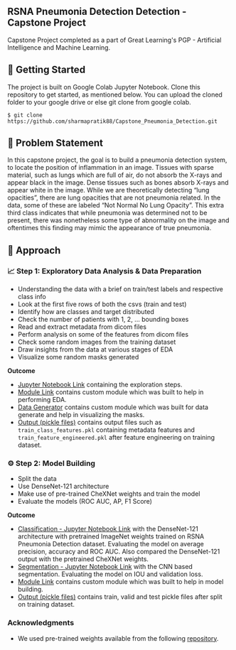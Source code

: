 ## RSNA Pneumonia Detection Detection - Capstone Project
Capstone Project completed as a part of Great Learning's PGP - Artificial Intelligence and Machine Learning.

## 📁 Getting Started
The project is built on Google Colab Jupyter Notebook. Clone this repository to get started, as mentioned below. You can upload the cloned folder to your google drive or else git clone from google colab.
```
$ git clone https://github.com/sharmapratik88/Capstone_Pneumonia_Detection.git
```

## 🤔 Problem Statement
In this capstone project, the goal is to build a pneumonia detection system, to locate the position of inflammation in an image. Tissues with sparse material, such as lungs which are full of air, do not absorb the X-rays and appear black in the image. Dense tissues such as bones absorb X-rays and appear white in the image. While we are theoretically detecting “lung opacities”, there are lung opacities that are not pneumonia related. In the data, some of these are labeled “Not Normal No Lung Opacity”. This extra third class indicates that while pneumonia was determined not to be present, there was nonetheless some type of abnormality on the image and oftentimes this finding may mimic the appearance of true pneumonia.

## 📜 Approach
### 📈 Step 1: Exploratory Data Analysis & Data Preparation
* Understanding the data with a brief on train/test labels and respective class info
* Look at the first five rows of both the csvs (train and test)
* Identify how are classes and target distributed
* Check the number of patients with 1, 2, ... bounding boxes
* Read and extract metadata from dicom files
* Perform analysis on some of the features from dicom files
* Check some random images from the training dataset
* Draw insights from the data at various stages of EDA
* Visualize some random masks generated

**Outcome**
* [Jupyter Notebook Link](https://nbviewer.jupyter.org/github/sharmapratik88/Capstone_Pneumonia_Detection/blob/master/Pneumonia_Detection_EDA_%26_Data_Prep.ipynb) containing the exploration steps.
* [Module Link](https://github.com/sharmapratik88/Capstone_Pneumonia_Detection/blob/master/module/eda.py) contains custom module which was built to help in performing EDA.
* [Data Generator](https://github.com/sharmapratik88/Capstone_Pneumonia_Detection/blob/master/module/visualize.py) contains custom module which was built for data generate and help in visualizing the masks.
* [Output (pickle files)](https://github.com/sharmapratik88/Capstone_Pneumonia_Detection/tree/master/output) contains output files such as `train_class_features.pkl` containing metadata features and `train_feature_engineered.pkl` after feature engineering on training dataset.

### ⚙️ Step 2: Model Building
* Split the data
* Use DenseNet-121 architecture
* Make use of pre-trained CheXNet weights and train the model
* Evaluate the models (ROC AUC, AP, F1 Score)

**Outcome**
* [Classification - Jupyter Notebook Link](https://nbviewer.jupyter.org/github/sharmapratik88/Capstone_Pneumonia_Detection/blob/master/Pneumonia_Classification_Model.ipynb) with the DenseNet-121 architecture with pretrained ImageNet weights trained on RSNA Pneumonia Detection dataset. Evaluating the model on average precision, accuracy and ROC AUC. Also compared the DenseNet-121 output with the pretrained CheXNet weights.
* [Segmentation - Jupyter Notebook Link](https://nbviewer.jupyter.org/github/sharmapratik88/Capstone_Pneumonia_Detection/blob/master/Pneumonia_CNN_Based_Achitecture.ipynb) with the CNN based segmentation. Evaluating the model on IOU and validation loss.
* [Module Link](https://github.com/sharmapratik88/Capstone_Pneumonia_Detection/blob/master/module/classify.py) contains custom module which was built to help in model building.
* [Output (pickle files)](https://github.com/sharmapratik88/Capstone_Pneumonia_Detection/tree/master/output) contains train, valid and test pickle files after split on training dataset.

### Acknowledgments
* We used pre-trained weights available from the following [repository](https://github.com/brucechou1983/CheXNet-Keras).
